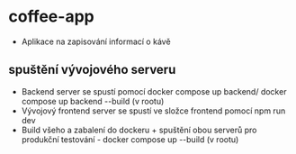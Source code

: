 # coffee-app

- Aplikace na zapisování informací o kávě

## spuštění vývojového serveru

- Backend server se spustí pomocí docker compose up backend/ docker compose up backend --build (v rootu)
- Vývojový frontend server se spustí ve složce frontend pomocí npm run dev
- Build všeho a zabalení do dockeru + spuštění obou serverů pro produkční testování - docker compose up --build (v rootu)
